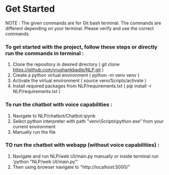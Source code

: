 # Get Started

NOTE : The given commands are for Git bash terminal. The commands are different depending on your terminal. Please verify and use the correct commands.

### To get started with the project, follow these steps or directly run the commands in terminal :
1. Clone the repository in desired directory ( git clone https://github.com/vrushankbadle/NLP.git )
2. Create a python virtual environment ( python -m venv venv )
3. Activate the virtual environment ( source venv/Scripts/activate )
4. Install required packages from NLP/requirements.txt ( pip install -r NLP/requirements.txt )

### To run the chatbot with voice capabilities :
1. Navigate to NLP/chatbot/Chatbot.ipynb
2. Select python interpreter with path "venv\Scripts\python.exe" from your current environment
3. Manually run the file

### TO run the chatbot with webapp (without voice capabilities) :
1. Navigate and run NLP/web UI/main.py manually or inside terminal run 'python "NLP/web UI/main.py"'
2. Then using browser navigate to "http://localhost:5000/"

